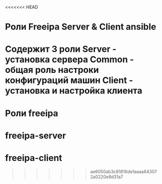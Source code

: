 <<<<<<< HEAD
# Роли Freeipa Server & Client ansible
Содержит 3 роли 
Server - установка сервера
Common - общая роль настроки конфигураций машин
Client - установка и настройка клиента
=======
# Роли freeipa
# freeipa-server

# freeipa-client

>>>>>>> ae6050ab3c81816de1aaaa643072a0220e8d31a7
